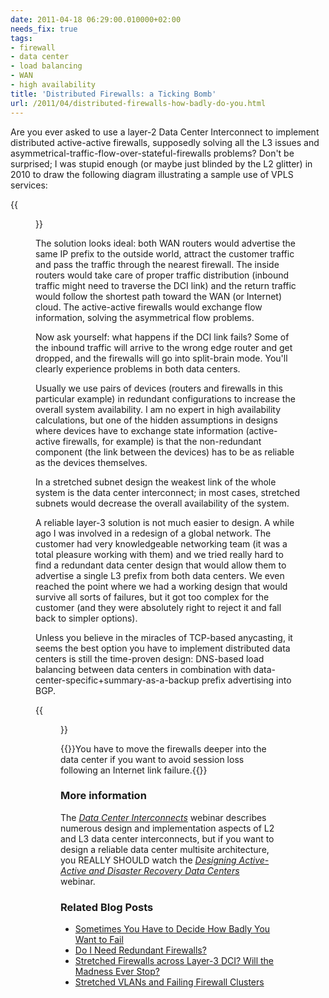 ```yaml
---
date: 2011-04-18 06:29:00.010000+02:00
needs_fix: true
tags:
- firewall
- data center
- load balancing
- WAN
- high availability
title: 'Distributed Firewalls: a Ticking Bomb'
url: /2011/04/distributed-firewalls-how-badly-do-you.html
---
```

Are you ever asked to use a layer-2 Data Center Interconnect to implement distributed active-active firewalls, supposedly solving all the L3 issues and asymmetrical-traffic-flow-over-stateful-firewalls problems? Don't be surprised; I was stupid enough (or maybe just blinded by the L2 glitter) in 2010 to draw the following diagram illustrating a sample use of VPLS services:
<!--more-->
{{<figure src="/2011/04/s1600-SS_FW.png" caption="Distributed Firewalls Connected with Layer-2 Data Center Interconnect">}}

The solution looks ideal: both WAN routers would advertise the same IP prefix to the outside world, attract the customer traffic and pass the traffic through the nearest firewall. The inside routers would take care of proper traffic distribution (inbound traffic might need to traverse the DCI link) and the return traffic would follow the shortest path toward the WAN (or Internet) cloud. The active-active firewalls would exchange flow information, solving the asymmetrical flow problems.

Now ask yourself: what happens if the DCI link fails? Some of the inbound traffic will arrive to the wrong edge router and get dropped, and the firewalls will go into split-brain mode. You'll clearly experience problems in both data centers.

Usually we use pairs of devices (routers and firewalls in this particular example) in redundant configurations to increase the overall system availability. I am no expert in high availability calculations, but one of the hidden assumptions in designs where devices have to exchange state information (active-active firewalls, for example) is that the non-redundant component (the link between the devices) has to be as reliable as the devices themselves.

In a stretched subnet design the weakest link of the whole system is the data center interconnect; in most cases, stretched subnets would decrease the overall availability of the system.

A reliable layer-3 solution is not much easier to design. A while ago I was involved in a redesign of a global network. The customer had very knowledgeable networking team (it was a total pleasure working with them) and we tried really hard to find a redundant data center design that would allow them to advertise a single L3 prefix from both data centers. We even reached the point where we had a working design that would survive all sorts of failures, but it got too complex for the customer (and they were absolutely right to reject it and fall back to simpler options).

Unless you believe in the miracles of TCP-based anycasting, it seems the best option you have to implement distributed data centers is still the time-proven design: DNS-based load balancing between data centers in combination with data-center-specific+summary-as-a-backup prefix advertising into BGP.

{{<figure src="/2011/04/s1600-SS_LB.png" caption="DNS-based multisite load balancing">}}

{{<note warn>}}You have to move the firewalls deeper into the data center if you want to avoid session loss following an Internet link failure.{{</note>}}

### More information

The [*Data Center Interconnects*](https://www.ipspace.net/DCI) webinar describes numerous design and implementation aspects of L2 and L3 data center interconnects, but if you want to design a reliable data center multisite architecture, you REALLY SHOULD watch the _[Designing Active-Active and Disaster Recovery Data Centers](https://www.ipspace.net/Designing_Active-Active_and_Disaster_Recovery_Data_Centers)_ webinar.

### Related Blog Posts

* [Sometimes You Have to Decide How Badly You Want to Fail](https://blog.ipspace.net/2015/10/sometimes-you-have-to-decide-how-badly.html)
* [Do I Need Redundant Firewalls?](https://blog.ipspace.net/2016/10/do-i-need-redundant-firewalls.html)
* [Stretched Firewalls across Layer-3 DCI? Will the Madness Ever Stop?](https://blog.ipspace.net/2015/11/stretched-firewalls-across-layer-3-dci.html)
* [Stretched VLANs and Failing Firewall Clusters](https://blog.ipspace.net/2019/11/stretched-vlans-and-failing-firewall.html)
